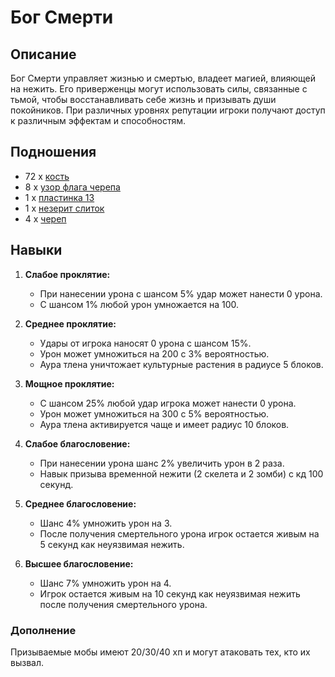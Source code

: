 # Бог Смерти

## Описание
Бог Смерти управляет жизнью и смертью, владеет магией, влияющей на нежить. Его приверженцы могут использовать силы, связанные с тьмой, чтобы восстанавливать себе жизнь и призывать души покойников. При различных уровнях репутации игроки получают доступ к различным эффектам и способностям.

## Подношения
- 72 x [кость]()
- 8 x [узор флага черепа]()
- 1 x [пластинка 13]()
- 1 x [незерит слиток]()
- 4 x [череп]()

## Навыки

1. **Слабое проклятие:**
   - При нанесении урона с шансом 5% удар может нанести 0 урона. 
   - С шансом 1% любой урон умножается на 100.

2. **Среднее проклятие:**
   - Удары от игрока наносят 0 урона с шансом 15%. 
   - Урон может умножиться на 200 с 3% вероятностью.
   - Аура тлена уничтожает культурные растения в радиусе 5 блоков.

3. **Мощное проклятие:**
   - С шансом 25% любой удар игрока может нанести 0 урона.
   - Урон может умножиться на 300 с 5% вероятностью.
   - Аура тлена активируется чаще и имеет радиус 10 блоков.

4. **Слабое благословение:**
   - При нанесении урона шанс 2% увеличить урон в 2 раза. 
   - Навык призыва временной нежити (2 скелета и 2 зомби) с кд 100 секунд.

5. **Среднее благословение:**
   - Шанс 4% умножить урон на 3.
   - После получения смертельного урона игрок остается живым на 5 секунд как неуязвимая нежить.

6. **Высшее благословение:**
   - Шанс 7% умножить урон на 4.
   - Игрок остается живым на 10 секунд как неуязвимая нежить после получения смертельного урона.

### Дополнение
Призываемые мобы имеют 20/30/40 хп и могут атаковать тех, кто их вызвал.